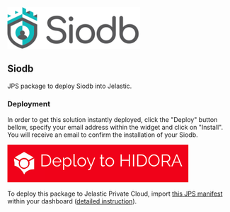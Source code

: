 <img src="images/siodb-logo.png" width="300" alt="Siodb Database Replication"/>

## Siodb

JPS package to deploy Siodb into Jelastic.

### Deployment

In order to get this solution instantly deployed, click the "Deploy" button bellow, specify your email address within the widget and click on "Install". 
You will receive an email to confirm the installation of your Siodb.

[![Deploy to Hidora](images/deploy-to-hidora.png)](https://jelastic.com/install-application/?manifest=https://siodb.hidora.com)

To deploy this package to Jelastic Private Cloud, import [this JPS manifest](manifest.yaml) within your dashboard ([detailed instruction](https://docs.jelastic.com/environment-import)).

